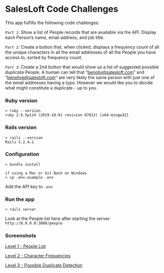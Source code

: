 # SalesLoft Code Challenges

This app fulfills the following code challenges:

*`Part 1`*: Show a list of People records that are available via the API.  Display each Person’s name, email address, and job title.

*`Part 2`*: Create a button that, when clicked, displays a frequency count of all the unique characters in all the email addresses of all the People you have access to, sorted by frequency count.

*`Part 3`*:  Create a 2nd button that would show us a list of suggested possible duplicate People.  A human can tell that “benoliv@salesloft.com” and “benolive@salesloft.com” are very likely the same person with just one of the email addresses having a typo.  However we would like you to decide what might constitute a duplicate - up to you.

### Ruby version

```
> ruby --version
ruby 2.6.5p114 (2019-10-01 revision 67812) [x64-mingw32]
```
### Rails version

```
> rails --version
Rails 5.2.4.1
```
### Configuration

```
> bundle install

if using a Mac or Git Bash on Windows
> cp .env.example .env 
```
Add the API key to `.env`

### Run the app
```
> rails server
```
Look at the People list here after starting the server: `http://0.0.0.0:3000/people`

### Screenshots
[Level 1 - People List](https://raw.githubusercontent.com/captainmarkos/sl-people/master/app/assets/images/People_List_Level_1.png)

[Level 2 - Character Frequencies](https://raw.githubusercontent.com/captainmarkos/sl-people/master/app/assets/images/Character_Frequencies_Level_2.png)

[Level 3 - Possible Duplicate Detection](https://raw.githubusercontent.com/captainmarkos/sl-people/master/app/assets/images/Possible_Dups_Level_3.png)

